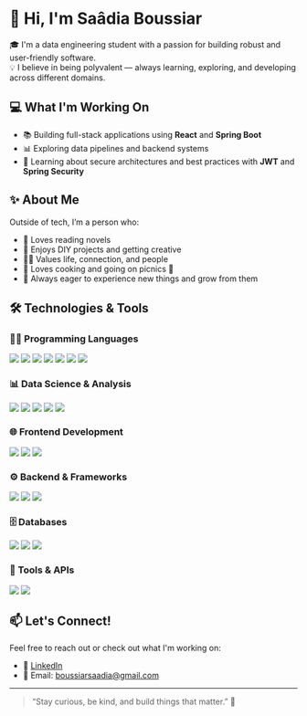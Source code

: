 # 👋 Hi, I'm Saâdia Boussiar

🎓 I'm a data engineering student with a passion for building robust and user-friendly software.  
💡 I believe in being polyvalent — always learning, exploring, and developing across different domains.

## 💻 What I'm Working On

- 📚 Building full-stack applications using **React** and **Spring Boot**
- 📊 Exploring data pipelines and backend systems
- 🔐 Learning about secure architectures and best practices with **JWT** and **Spring Security**

## ✨ About Me

Outside of tech, I’m a person who:
- 📖 Loves reading novels
- 🧶 Enjoys DIY projects and getting creative
- 🧘‍♀️ Values life, connection, and people
- 🍳 Loves cooking and going on picnics 🌳
- 🚀 Always eager to experience new things and grow from them

## 🛠️ Technologies & Tools

### 👩‍💻 Programming Languages
<p>
  <img src="https://img.shields.io/badge/Python-3776AB?style=for-the-badge&logo=python&logoColor=white"/>
  <img src="https://img.shields.io/badge/Java-007396?style=for-the-badge&logo=java&logoColor=white"/>
  <img src="https://img.shields.io/badge/TypeScript-3178C6?style=for-the-badge&logo=typescript&logoColor=white"/>
  <img src="https://img.shields.io/badge/JavaScript-F7DF1E?style=for-the-badge&logo=javascript&logoColor=black"/>
  <img src="https://img.shields.io/badge/PHP-777BB4?style=for-the-badge&logo=php&logoColor=white"/>
  <img src="https://img.shields.io/badge/C-00599C?style=for-the-badge&logo=c&logoColor=white"/>
  <img src="https://img.shields.io/badge/R-276DC3?style=for-the-badge&logo=r&logoColor=white"/>
</p>

### 📊 Data Science & Analysis
<p>
  <img src="https://img.shields.io/badge/Jupyter-F37626?style=for-the-badge&logo=jupyter&logoColor=white"/>
  <img src="https://img.shields.io/badge/Pandas-150458?style=for-the-badge&logo=pandas&logoColor=white"/>
  <img src="https://img.shields.io/badge/NumPy-013243?style=for-the-badge&logo=numpy&logoColor=white"/>
  <img src="https://img.shields.io/badge/Seaborn-2E4053?style=for-the-badge&logo=python&logoColor=white"/>
  <img src="https://img.shields.io/badge/Matplotlib-11557C?style=for-the-badge&logo=python&logoColor=white"/>
</p>

### 🌐 Frontend Development
<p>
  <img src="https://img.shields.io/badge/React-20232A?style=for-the-badge&logo=react&logoColor=61DAFB"/>
  <img src="https://img.shields.io/badge/HTML5-E34F26?style=for-the-badge&logo=html5&logoColor=white"/>
  <img src="https://img.shields.io/badge/CSS3-1572B6?style=for-the-badge&logo=css3&logoColor=white"/>
</p>

### ⚙️ Backend & Frameworks
<p>
  <img src="https://img.shields.io/badge/Spring%20Boot-6DB33F?style=for-the-badge&logo=spring-boot&logoColor=white"/>
  <img src="https://img.shields.io/badge/Spring%20Data-6DB33F?style=for-the-badge&logo=spring&logoColor=white"/>
  <img src="https://img.shields.io/badge/Spring%20Security-6DB33F?style=for-the-badge&logo=spring&logoColor=white"/>
</p>

### 🗄️ Databases
<p>
  <img src="https://img.shields.io/badge/MySQL-4479A1?style=for-the-badge&logo=mysql&logoColor=white"/>
  <img src="https://img.shields.io/badge/PostgreSQL-4169E1?style=for-the-badge&logo=postgresql&logoColor=white"/>
  <img src="https://img.shields.io/badge/H2-1F93D1?style=for-the-badge&logo=h2&logoColor=white"/>
</p>

### 🔧 Tools & APIs
<p>
  <img src="https://img.shields.io/badge/Postman-FF6C37?style=for-the-badge&logo=postman&logoColor=white"/>
    <img src="https://img.shields.io/badge/Axios-5A29E4?style=for-the-badge&logo=axios&logoColor=white"/>

</p>


## 📫 Let's Connect!

Feel free to reach out or check out what I'm working on:

- 🔗 [LinkedIn](https://www.linkedin.com/in/sa%C3%A2dia-boussiar-960923254/?originalSubdomain=ma)
- 📩 Email: boussiarsaadia@gmail.com

---

> “Stay curious, be kind, and build things that matter.” 💙
